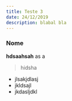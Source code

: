 ```yaml
---
title: Teste 3
date: 24/12/2019
description: blabal bla
---
```

### Nome

**hdsaahsah** as a

> hidsha

* jlsakjdlasj
* jkldsajl
* jkdasljdkl
